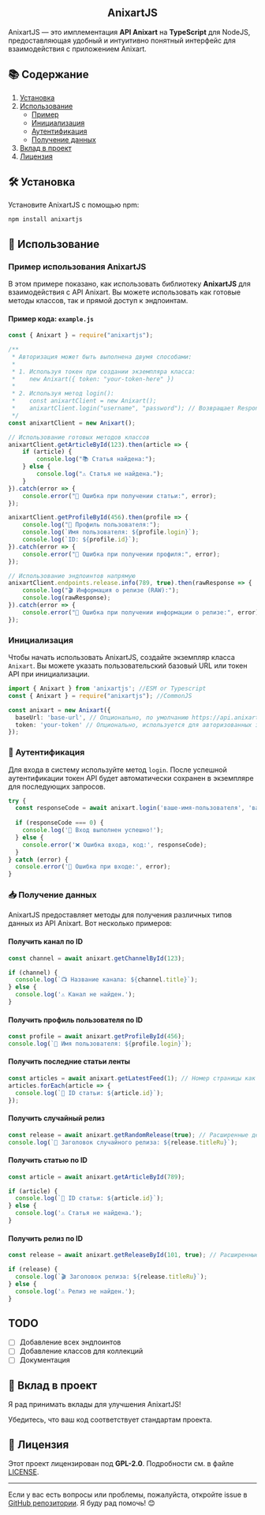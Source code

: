 <h2 align="center">AnixartJS</h2>

AnixartJS — это имплементация **API Anixart** на **TypeScript** для NodeJS, предоставляющая удобный и интуитивно понятный интерфейс для взаимодействия с приложением Anixart.


## 📚 Содержание

1. [Установка](#-установка)
2. [Использование](#-использование)
   - [Пример](#пример-использования-anixartjs)
   - [Инициализация](#инициализация)
   - [Аутентификация](#аутентификация)
   - [Получение данных](#получение-данных)
4. [Вклад в проект](#-вклад-в-проект)
5. [Лицензия](#-лицензия)

## 🛠 Установка

Установите AnixartJS с помощью npm:

```bash
npm install anixartjs
```

## 🚀 Использование

### Пример использования AnixartJS

В этом примере показано, как использовать библиотеку **AnixartJS** для взаимодействия с API Anixart. Вы можете использовать как готовые методы классов, так и прямой доступ к эндпоинтам.

#### Пример кода: `example.js`

```javascript
const { Anixart } = require("anixartjs");

/**
 * Авторизация может быть выполнена двумя способами:
 * 
 * 1. Используя токен при создании экземпляра класса:
 *    new Anixart({ token: "your-token-here" })
 * 
 * 2. Используя метод login():
 *    const anixartClient = new Anixart();
 *    anixartClient.login("username", "password"); // Возвращает ResponseCode
 */
const anixartClient = new Anixart();

// Использование готовых методов классов
anixartClient.getArticleById(123).then(article => {
    if (article) {
        console.log("📚 Статья найдена:");
    } else {
        console.log("⚠️ Статья не найдена.");
    }
}).catch(error => {
    console.error("🚨 Ошибка при получении статьи:", error);
});

anixartClient.getProfileById(456).then(profile => {
    console.log("👤 Профиль пользователя:");
    console.log(`Имя пользователя: ${profile.login}`);
    console.log(`ID: ${profile.id}`);
}).catch(error => {
    console.error("🚨 Ошибка при получении профиля:", error);
});

// Использование эндпоинтов напрямую
anixartClient.endpoints.release.info(789, true).then(rawResponse => {
    console.log("🎬 Информация о релизе (RAW):");
    console.log(rawResponse);
}).catch(error => {
    console.error("🚨 Ошибка при получении информации о релизе:", error);
});
```

### Инициализация

Чтобы начать использовать AnixartJS, создайте экземпляр класса `Anixart`. Вы можете указать пользовательский базовый URL или токен API при инициализации.

```typescript
import { Anixart } from 'anixartjs'; //ESM or Typescript
const { Anixart } = require("anixartjs"); //CommonJS

const anixart = new Anixart({
  baseUrl: 'base-url', // Опционально, по умолчанию https://api.anixart.tv
  token: 'your-token' // Опционально, используется для авторизованных запросов
});
```

### 🔑 Аутентификация

Для входа в систему используйте метод `login`. После успешной аутентификации токен API будет автоматически сохранен в экземпляре для последующих запросов.

```typescript
try {
  const responseCode = await anixart.login('ваше-имя-пользователя', 'ваш-пароль');
  
  if (responseCode === 0) {
    console.log('🎉 Вход выполнен успешно!');
  } else {
    console.error('❌ Ошибка входа, код:', responseCode);
  }
} catch (error) {
  console.error('🚨 Ошибка при входе:', error);
}
```

### 📥 Получение данных

AnixartJS предоставляет методы для получения различных типов данных из API Anixart. Вот несколько примеров:

#### Получить канал по ID

```typescript
const channel = await anixart.getChannelById(123);

if (channel) {
  console.log(`📺 Название канала: ${channel.title}`);
} else {
  console.log('⚠️ Канал не найден.');
}
```

#### Получить профиль пользователя по ID

```typescript
const profile = await anixart.getProfileById(456);
console.log(`👤 Имя пользователя: ${profile.login}`);
```

#### Получить последние статьи ленты

```typescript
const articles = await anixart.getLatestFeed(1); // Номер страницы как аргумент
articles.forEach(article => {
  console.log(`📄 ID статьи: ${article.id}`);
});
```

#### Получить случайный релиз

```typescript
const release = await anixart.getRandomRelease(true); // Расширенные детали
console.log(`🎲 Заголовок случайного релиза: ${release.titleRu}`);
```

#### Получить статью по ID

```typescript
const article = await anixart.getArticleById(789);

if (article) {
  console.log(`📄 ID статьи: ${article.id}`);
} else {
  console.log('⚠️ Статья не найдена.');
}
```

#### Получить релиз по ID

```typescript
const release = await anixart.getReleaseById(101, true); // Расширенные детали

if (release) {
  console.log(`🎬 Заголовок релиза: ${release.titleRu}`);
} else {
  console.log('⚠️ Релиз не найден.');
}
```
## TODO
- [ ] Добавление всех эндпоинтов
- [ ] Добавление классов для коллекций
- [ ] Документация

## 🤝 Вклад в проект

Я рад принимать вклады для улучшения AnixartJS!

Убедитесь, что ваш код соответствует стандартам проекта.

## 📜 Лицензия

Этот проект лицензирован под **GPL-2.0**. Подробности см. в файле [LICENSE](LICENSE).

---

Если у вас есть вопросы или проблемы, пожалуйста, откройте issue в [GitHub репозитории](https://github.com/theDesConnet/AnixartJS). Я буду рад помочь! 😊
